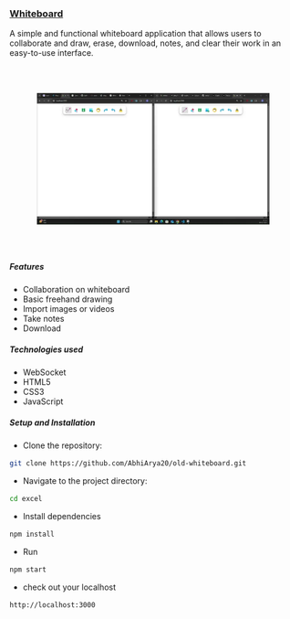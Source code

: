 ### [Whiteboard](https://old-whiteboard.abhiarya.in)

A simple and functional whiteboard application that allows users to collaborate and draw, erase, download, notes, and clear their work in an easy-to-use interface.

<div style="display:flex; flex-wrap:wrap; margin:3rem; justify-content:center;">
<p align="center">
<img style="width:100%; min-width:300px; height:auto" src="./video.webp" alt="Project Video">
</p>
</div>

##### Features

- Collaboration on whiteboard
- Basic freehand drawing
- Import images or videos
- Take notes
- Download

##### Technologies used

- WebSocket
- HTML5
- CSS3
- JavaScript

##### Setup and Installation

- Clone the repository:

```bash
git clone https://github.com/AbhiArya20/old-whiteboard.git
```

- Navigate to the project directory:

```bash
cd excel
```

- Install dependencies

```bash
npm install
```

- Run

```bash
npm start
```

- check out your localhost

```bash
http://localhost:3000
```

